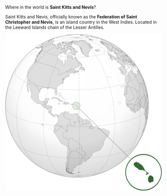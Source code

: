 Where in the world is **Saint Kitts and Nevis**?
<!--question-->
Saint Kitts and Nevis, officially known as the **Federation of Saint Christopher and Nevis**,  is an island country in the West Indies. Located in the Leeward Islands chain of the Lesser Antilles.

![Map of Saint Kitts and Nevis](images/KNA_orthographic.svg)